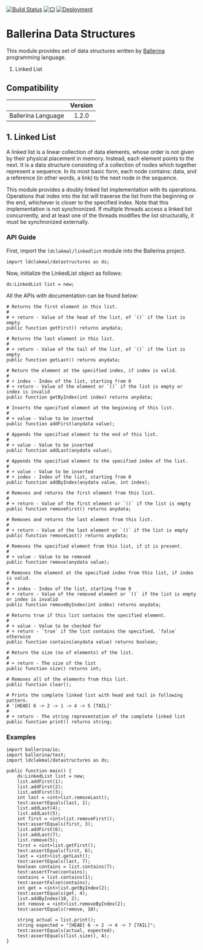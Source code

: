 [![Build Status](https://travis-ci.com/ldclakmal/ballerina-datastructures.svg?branch=master)](https://travis-ci.com/ldclakmal/ballerina-datastructures) [![CI](https://github.com/ldclakmal/ballerina-datastructures/workflows/CI/badge.svg)](https://github.com/ldclakmal/ballerina-datastructures/actions?query=workflow%3ACI) [![Deployment](https://github.com/ldclakmal/ballerina-datastructures/workflows/Deployment/badge.svg)](https://github.com/ldclakmal/ballerina-datastructures/actions?query=workflow%3ADeployment)

# Ballerina Data Structures

This module provides set of data structures written by [Ballerina](https://ballerina.io) programming language.

1. Linked List

## Compatibility
|                    | Version      |
|:------------------:|:------------:|
| Ballerina Language | 1.2.0        |

## 1. Linked List

A linked list is a linear collection of data elements, whose order is not given by their physical placement in memory. Instead, each element points to the next. It is a data structure consisting of a collection of nodes which together represent a sequence. In its most basic form, each node contains: data, and a reference (in other words, a link) to the next node in the sequence.

This module provides a doubly linked list implementation with its operations. Operations that index into the list will traverse the list from the beginning or the end, whichever is closer to the specified index.
Note that this implementation is not synchronized. If multiple threads access a linked list concurrently, and at least one of the threads modifies the list structurally, it must be synchronized externally.

### API Guide

First, import the `ldclakmal/linkedlist` module into the Ballerina project.

```ballerina
import ldclakmal/datastructures as ds;
```

Now, initialize the LinkedList object as follows:

```ballerina
ds:LinkedList list = new;
```

All the APIs with documentation can be found below:

```ballerina
# Returns the first element in this list.
#
# + return - Value of the head of the list, of `()` if the list is empty
public function getFirst() returns anydata;

# Returns the last element in this list.
#
# + return - Value of the tail of the list, of `()` if the list is empty
public function getLast() returns anydata;

# Return the element at the specified index, if index is valid.
#
# + index - Index of the list, starting from 0
# + return - Value of the element or `()` if the list is empty or index is invalid
public function getByIndex(int index) returns anydata;

# Inserts the specified element at the beginning of this list.
#
# + value - Value to be inserted
public function addFirst(anydata value);

# Appends the specified element to the end of this list.
#
# + value - Value to be inserted
public function addLast(anydata value);

# Appends the specified element to the specified index of the list.
#
# + value - Value to be inserted
# + index - Index of the list, starting from 0
public function addByIndex(anydata value, int index);

# Removes and returns the first element from this list.
#
# + return - Value of the first element or `()` if the list is empty
public function removeFirst() returns anydata;

# Removes and returns the last element from this list.
#
# + return - Value of the last element or `()` if the list is empty
public function removeLast() returns anydata;

# Removes the specified element from this list, if it is present.
#
# + value - Value to be removed
public function remove(anydata value);

# Removes the element at the specified index from this list, if index is valid.
#
# + index - Index of the list, starting from 0
# + return - Value of the removed element or `()` if the list is empty or index is invalid
public function removeByIndex(int index) returns anydata;

# Returns true if this list contains the specified element.
#
# + value - Value to be checked for
# + return - `true` if the list contains the specified, `false` otherwise
public function contains(anydata value) returns boolean;

# Return the size (no of elements) of the list.
#
# + return - The size of the list
public function size() returns int;

# Removes all of the elements from this list.
public function clear();

# Prints the complete linked list with head and tail in following pattern.
# '[HEAD] 6 -> 2 -> 1 -> 4 -> 5 [TAIL]'
#
# + return - The string representation of the complete linked list
public function print() returns string;
```

### Examples

```ballerina
import ballerina/io;
import ballerina/test;
import ldclakmal/datastructures as ds;

public function main() {
    ds:LinkedList list = new;
    list.addFirst(1);
    list.addFirst(2);
    list.addFirst(3);
    int last = <int>list.removeLast();
    test:assertEquals(last, 1);
    list.addLast(4);
    list.addLast(5);
    int first = <int>list.removeFirst();
    test:assertEquals(first, 3);
    list.addFirst(6);
    list.addLast(7);
    list.remove(5);
    first = <int>list.getFirst();
    test:assertEquals(first, 6);
    last = <int>list.getLast();
    test:assertEquals(last, 7);
    boolean contains = list.contains(7);
    test:assertTrue(contains);
    contains = list.contains(1);
    test:assertFalse(contains);
    int get = <int>list.getByIndex(2);
    test:assertEquals(get, 4);
    list.addByIndex(10, 2);
    int remove = <int>list.removeByIndex(2);
    test:assertEquals(remove, 10);

    string actual = list.print();
    string expected = "[HEAD] 6 -> 2 -> 4 -> 7 [TAIL]";
    test:assertEquals(actual, expected);
    test:assertEquals(list.size(), 4);
}
```
